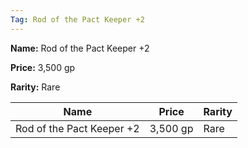 ```yaml
---
Tag: Rod of the Pact Keeper +2
---
```


**Name:** Rod of the Pact Keeper +2

**Price:** 3,500 gp

**Rarity:** Rare

| Name     | Price     | Rarity     |
| -------- | --------- | ---------- |
| Rod of the Pact Keeper +2 | 3,500 gp | Rare |
